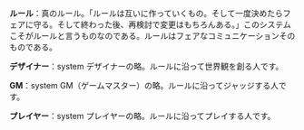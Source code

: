 <p><strong>ルール</strong>：真のルール。「ルールは互いに作っていくもの。そして一度決めたらフェアに守る。そして終わった後、再検討で変更はもちろんある。」このシステムこそがルールと言うものなのである。ルールはフェアなコミュニケーションそのものである。</p>

<p><strong>デザイナー</strong>：system デザイナーの略。ルールに沿って世界観を創る人です。</p>

<p><strong>GM</strong>：system GM（ゲームマスター）の略。ルールに沿ってジャッジする人です。</p>

<p><strong>プレイヤー</strong>：system プレイヤーの略。ルールに沿ってプレイする人です。</p>
